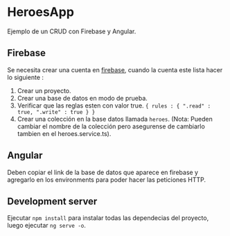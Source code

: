 # HeroesApp

Ejemplo de un CRUD con Firebase y Angular.

## Firebase

Se necesita crear una cuenta en [firebase](https://firebase.google.com/), cuando la cuenta este lista hacer lo siguiente :

1. Crear un proyecto.
2. Crear una base de datos en modo de prueba.
3. Verificar que las reglas esten con valor true. `{ rules : { ".read" : true, ".write" : true } }`
4. Crear una colección en la base datos llamada `heroes`. (Nota: Pueden cambiar el nombre de la colección pero asegurense de cambiarlo tambien en el heroes.service.ts).

## Angular

Deben copiar el link de la base de datos que aparece en firebase y agregarlo en los environments para poder hacer las peticiones HTTP.

## Development server

Ejecutar `npm install` para instalar todas las dependecias del proyecto, luego ejecutar `ng serve -o`.
